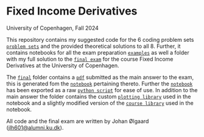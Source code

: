 # Fixed Income Derivatives
University of Copenhagen, Fall 2024

This repository contains my suggested code for the 6 coding problem sets [`problem sets`](Problem%20Sets) and the provided theoretical solutions to all 8. Further, it contains notebooks for all the exam preparation [`examples`](Examples) as well a folder with my full solution to the [`final exam`](Final) for the course Fixed Income Derivatives at the University of Copenhagen. 

The [`final`](Final) folder contains a [`pdf`](Final/Final.pdf) submitted as the main answer to the exam, this is generated fom the [`notebook`](Final/Final.ipynb) pertaining thereto. Further the [`notebook`](Final/Final.ipynb) has been exported as a raw [`python script`](Final/Final.py) for ease of use. In addition to the main answer the folder contains the custom [`plotting library`](Final/plotting.py) used in the notebook and a slightly modified version of the [`course library`](Final/fixed_income_derivatives_E2024.py) used in the notebook.

All code and the final exam are written by Johan Ølgaard (jlh601@alumni.ku.dk).
